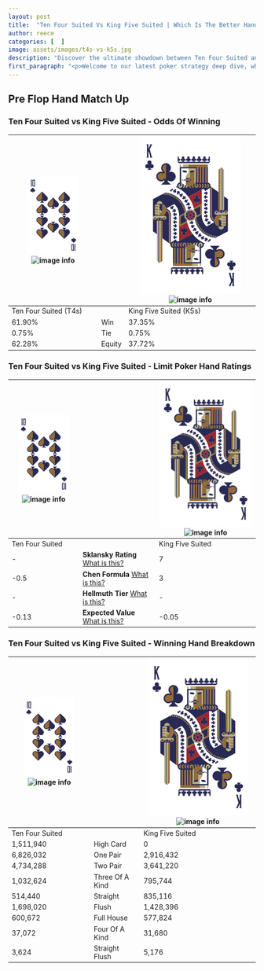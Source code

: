 ```yaml
---
layout: post
title:  "Ten Four Suited Vs King Five Suited | Which Is The Better Hand In Poker? A Complete Guide"
author: reece
categories: [  ]
image: assets/images/t4s-vs-k5s.jpg
description: "Discover the ultimate showdown between Ten Four Suited and King Five Suited in poker! Uncover the odds, strategies, and scenarios where one hand triumphs over the other. Get ready to up your poker game with this thrilling analysis."
first_paragraph: "<p>Welcome to our latest poker strategy deep dive, where we're pitting two distinct hands against each other in a high-stakes showdown: Ten Four Suited vs King Five Suited.</p><p>In the dynamic world of poker, every decision counts, and knowing which hand holds the upper hand is key to your success at the table.</p><p>In this article, we'll dissect these two hands, explore the scenarios where one dominates the other, and equip you with the knowledge to make strategic choices that can tip the odds in your favor.</p><p>Get ready to unravel the intriguing dynamics of these poker hands and elevate your game to new heights.</p>"
---
```




[comment]: # (sp0)

## Pre Flop Hand Match Up

<div class="table hand-ratings" markdown="1"> 



### Ten Four Suited vs King Five Suited - Odds Of Winning


    
| ![image info](assets/images/hand1/T.png) ![image info](assets/images/hand1/4s.png) |  | ![image info](assets/images/hand2/K.png) ![image info](assets/images/hand2/5s.png) |
| -------- | -------- | -------- |
| Ten Four Suited (T4s) |  | King Five Suited (K5s) |
| 61.90% | Win | 37.35% |
| 0.75% | Tie | 0.75% |
| 62.28% | Equity | 37.72% |




[comment]: # (sp1)



### Ten Four Suited vs King Five Suited - Limit Poker Hand Ratings


    
| ![image info](assets/images/hand1/T.png) ![image info](assets/images/hand1/4s.png) |  | ![image info](assets/images/hand2/K.png) ![image info](assets/images/hand2/5s.png) |
| -------- | -------- | -------- |
| Ten Four Suited |  | King Five Suited |
| - | **Sklansky Rating** [What is this?](/sklansky-rating-explained) | 7 |
| -0.5 | **Chen Formula** [What is this?](/chen-formula-explained) | 3 |
| - | **Hellmuth Tier** [What is this?](/Hellmuth-tier-explained) | - |
| -0.13 | **Expected Value** [What is this?](/expected-value-explained) | -0.05 |




[comment]: # (sp2)



### Ten Four Suited vs King Five Suited - Winning Hand Breakdown


    
| ![image info](assets/images/hand1/T.png) ![image info](assets/images/hand1/4s.png) |  | ![image info](assets/images/hand2/K.png) ![image info](assets/images/hand2/5s.png) |
| -------- | -------- | -------- |
| Ten Four Suited |  | King Five Suited |
| 1,511,940 | High Card | 0 |
| 6,826,032 | One Pair | 2,916,432 |
| 4,734,288 | Two Pair | 3,641,220 |
| 1,032,624 | Three Of A Kind | 795,744 |
| 514,440 | Straight | 835,116 |
| 1,698,020 | Flush | 1,428,396 |
| 600,672 | Full House | 577,824 |
| 37,072 | Four Of A Kind | 31,680 |
| 3,624 | Straight Flush | 5,176 |




[comment]: # (sp3)



</div>

[comment]: # (sp4)



[comment]: # (sp5)

